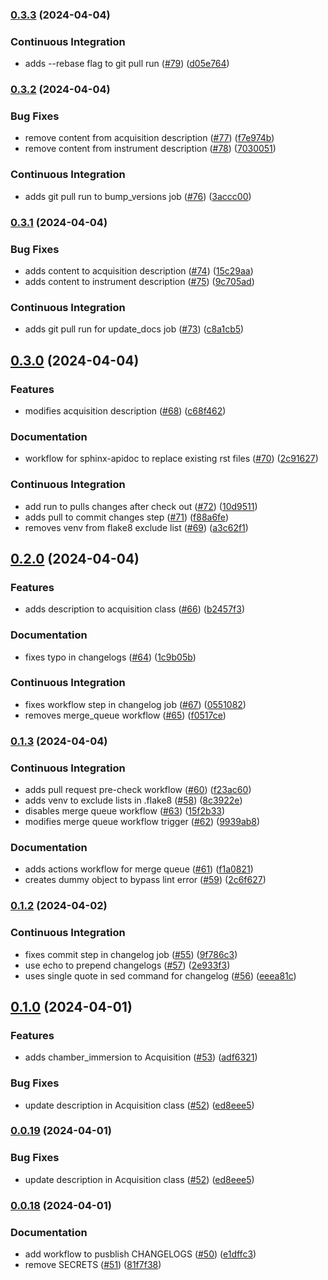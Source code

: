### [0.3.3](https://github.com/AllenNeuralDynamics/aind-data-schema-test/compare/v0.3.2...v0.3.3) (2024-04-04)


### Continuous Integration

* adds --rebase flag to git pull run ([#79](https://github.com/AllenNeuralDynamics/aind-data-schema-test/issues/79)) ([d05e764](https://github.com/AllenNeuralDynamics/aind-data-schema-test/commit/d05e764f98056bec255a5bca14dca0fc5d467aea))


### [0.3.2](https://github.com/AllenNeuralDynamics/aind-data-schema-test/compare/v0.3.1...v0.3.2) (2024-04-04)


### Bug Fixes

*  remove content from acquisition description ([#77](https://github.com/AllenNeuralDynamics/aind-data-schema-test/issues/77)) ([f7e974b](https://github.com/AllenNeuralDynamics/aind-data-schema-test/commit/f7e974b437d9aeb52743a37d63ce1878ee9e37b2))
*  remove content from instrument description ([#78](https://github.com/AllenNeuralDynamics/aind-data-schema-test/issues/78)) ([7030051](https://github.com/AllenNeuralDynamics/aind-data-schema-test/commit/70300514edb25c26cf5586e3fc8dbd8192198413))


### Continuous Integration

* adds git pull run to bump_versions job ([#76](https://github.com/AllenNeuralDynamics/aind-data-schema-test/issues/76)) ([3accc00](https://github.com/AllenNeuralDynamics/aind-data-schema-test/commit/3accc00c65bfe2fec2a1175cb45834e2297a6f53))


### [0.3.1](https://github.com/AllenNeuralDynamics/aind-data-schema-test/compare/v0.3.0...v0.3.1) (2024-04-04)


### Bug Fixes

* adds content to acquisition description ([#74](https://github.com/AllenNeuralDynamics/aind-data-schema-test/issues/74)) ([15c29aa](https://github.com/AllenNeuralDynamics/aind-data-schema-test/commit/15c29aaac79fa1b7c6807b1d167829dd625969da))
* adds content to instrument description ([#75](https://github.com/AllenNeuralDynamics/aind-data-schema-test/issues/75)) ([9c705ad](https://github.com/AllenNeuralDynamics/aind-data-schema-test/commit/9c705ad99292e685efc9c04049fc1b6f1c580652))


### Continuous Integration

* adds git pull run for update_docs job ([#73](https://github.com/AllenNeuralDynamics/aind-data-schema-test/issues/73)) ([c8a1cb5](https://github.com/AllenNeuralDynamics/aind-data-schema-test/commit/c8a1cb51435b59f61fd720f0c139b432b748df96))


## [0.3.0](https://github.com/AllenNeuralDynamics/aind-data-schema-test/compare/v0.2.0...v0.3.0) (2024-04-04)


### Features

* modifies acquisition description ([#68](https://github.com/AllenNeuralDynamics/aind-data-schema-test/issues/68)) ([c68f462](https://github.com/AllenNeuralDynamics/aind-data-schema-test/commit/c68f462f9f307bba7bfe5d91a881fda51227ae72))


### Documentation

* workflow for sphinx-apidoc to replace existing rst files ([#70](https://github.com/AllenNeuralDynamics/aind-data-schema-test/issues/70)) ([2c91627](https://github.com/AllenNeuralDynamics/aind-data-schema-test/commit/2c916275c1866c61c45c0ef2db3470c30c10c0d4))


### Continuous Integration

* add run to pulls changes after check out ([#72](https://github.com/AllenNeuralDynamics/aind-data-schema-test/issues/72)) ([10d9511](https://github.com/AllenNeuralDynamics/aind-data-schema-test/commit/10d9511f6bbb5223b2377885bbbcfd52fbd64287))
* adds pull to commit changes step ([#71](https://github.com/AllenNeuralDynamics/aind-data-schema-test/issues/71)) ([f88a6fe](https://github.com/AllenNeuralDynamics/aind-data-schema-test/commit/f88a6fecae4f1406f1915167297e618ce7fc2a3f))
* removes venv from flake8 exclude list ([#69](https://github.com/AllenNeuralDynamics/aind-data-schema-test/issues/69)) ([a3c62f1](https://github.com/AllenNeuralDynamics/aind-data-schema-test/commit/a3c62f18677791e3eb30a4600eba651e8d8fdbd6))


## [0.2.0](https://github.com/AllenNeuralDynamics/aind-data-schema-test/compare/v0.1.3...v0.2.0) (2024-04-04)


### Features

* adds description to acquisition class ([#66](https://github.com/AllenNeuralDynamics/aind-data-schema-test/issues/66)) ([b2457f3](https://github.com/AllenNeuralDynamics/aind-data-schema-test/commit/b2457f333c520ab4fe2c237135d30ce34027434f))


### Documentation

* fixes typo in changelogs ([#64](https://github.com/AllenNeuralDynamics/aind-data-schema-test/issues/64)) ([1c9b05b](https://github.com/AllenNeuralDynamics/aind-data-schema-test/commit/1c9b05b88d48e1d358ef6dacc21b54bdae66c0df))


### Continuous Integration

* fixes workflow step in changelog job ([#67](https://github.com/AllenNeuralDynamics/aind-data-schema-test/issues/67)) ([0551082](https://github.com/AllenNeuralDynamics/aind-data-schema-test/commit/0551082cb5e222eaba05a2acef3c8290e7389ae3))
* removes merge_queue workflow ([#65](https://github.com/AllenNeuralDynamics/aind-data-schema-test/issues/65)) ([f0517ce](https://github.com/AllenNeuralDynamics/aind-data-schema-test/commit/f0517ce1f6755554fd7a4112417a08783e372e6c))


### [0.1.3](https://github.com/AllenNeuralDynamics/aind-data-schema-test/compare/v0.1.2...v0.1.3) (2024-04-04)


### Continuous Integration

* adds pull request pre-check workflow ([#60](https://github.com/AllenNeuralDynamics/aind-data-schema-test/issues/60)) ([f23ac60](https://github.com/AllenNeuralDynamics/aind-data-schema-test/commit/f23ac60cbbf11cdf16295feb6aeb52174ccc772e))
* adds venv to exclude lists in .flake8 ([#58](https://github.com/AllenNeuralDynamics/aind-data-schema-test/issues/58)) ([8c3922e](https://github.com/AllenNeuralDynamics/aind-data-schema-test/commit/8c3922eb5a80ddb9e055dec8791f41e15569f3f5))
* disables merge queue workflow ([#63](https://github.com/AllenNeuralDynamics/aind-data-schema-test/issues/63)) ([15f2b33](https://github.com/AllenNeuralDynamics/aind-data-schema-test/commit/15f2b33268811a61e5ac9904218309f59ed0297c))
* modifies merge queue workflow trigger ([#62](https://github.com/AllenNeuralDynamics/aind-data-schema-test/issues/62)) ([9939ab8](https://github.com/AllenNeuralDynamics/aind-data-schema-test/commit/9939ab8fb129b2052aae2d27dde4a476368941f8))


### Documentation

* adds actions workflow for merge queue ([#61](https://github.com/AllenNeuralDynamics/aind-data-schema-test/issues/61)) ([f1a0821](https://github.com/AllenNeuralDynamics/aind-data-schema-test/commit/f1a0821fb31ea36d1194f74c448878ad0ae47e4d))
* creates dummy object to bypass lint error ([#59](https://github.com/AllenNeuralDynamics/aind-data-schema-test/issues/59)) ([2c6f627](https://github.com/AllenNeuralDynamics/aind-data-schema-test/commit/2c6f6278474084a8ca1c99b81351783eb388b8d2))


### [0.1.2](https://github.com/AllenNeuralDynamics/aind-data-schema-test/compare/v0.1.1...v0.1.2) (2024-04-02)


### Continuous Integration

* fixes commit step in changelog job ([#55](https://github.com/AllenNeuralDynamics/aind-data-schema-test/issues/55)) ([9f786c3](https://github.com/AllenNeuralDynamics/aind-data-schema-test/commit/9f786c326f228fbeb3d6cef854764a539eeba9a2))
* use echo to prepend changelogs ([#57](https://github.com/AllenNeuralDynamics/aind-data-schema-test/issues/57)) ([2e933f3](https://github.com/AllenNeuralDynamics/aind-data-schema-test/commit/2e933f3beaf2c16c3b599fd32e040584b739fe9f))
* uses single quote in sed command for changelog ([#56](https://github.com/AllenNeuralDynamics/aind-data-schema-test/issues/56)) ([eeea81c](https://github.com/AllenNeuralDynamics/aind-data-schema-test/commit/eeea81ccf0e84719ff6913af47c70a601da3afff))


## [0.1.0](https://github.com/AllenNeuralDynamics/aind-data-schema-test/compare/v0.0.18...v0.1.0) (2024-04-01)


### Features

* adds chamber_immersion to Acquisition ([#53](https://github.com/AllenNeuralDynamics/aind-data-schema-test/issues/53)) ([adf6321](https://github.com/AllenNeuralDynamics/aind-data-schema-test/commit/adf6321e20d2e2445219503a32bfc4f1053493db))


### Bug Fixes

* update description in Acquisition class ([#52](https://github.com/AllenNeuralDynamics/aind-data-schema-test/issues/52)) ([ed8eee5](https://github.com/AllenNeuralDynamics/aind-data-schema-test/commit/ed8eee5a07898b0ed7e5b3a6b0d521cf49ace113))

### [0.0.19](https://github.com/AllenNeuralDynamics/aind-data-schema-test/compare/v0.0.18...v0.0.19) (2024-04-01)


### Bug Fixes

* update description in Acquisition class ([#52](https://github.com/AllenNeuralDynamics/aind-data-schema-test/issues/52)) ([ed8eee5](https://github.com/AllenNeuralDynamics/aind-data-schema-test/commit/ed8eee5a07898b0ed7e5b3a6b0d521cf49ace113))

### [0.0.18](https://github.com/AllenNeuralDynamics/aind-data-schema-test/compare/v0.0.17...v0.0.18) (2024-04-01)


### Documentation

* add workflow to pusblish CHANGELOGS ([#50](https://github.com/AllenNeuralDynamics/aind-data-schema-test/issues/50)) ([e1dffc3](https://github.com/AllenNeuralDynamics/aind-data-schema-test/commit/e1dffc3f14bc616d8d978a4f993962763d7cbc35))
* remove SECRETS ([#51](https://github.com/AllenNeuralDynamics/aind-data-schema-test/issues/51)) ([81f7f38](https://github.com/AllenNeuralDynamics/aind-data-schema-test/commit/81f7f38a6f4c79dd7e970992e3e90921659c9261))
